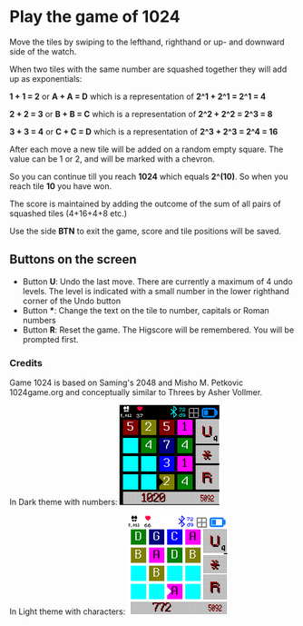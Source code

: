 
# Play the game of 1024

Move the tiles by swiping to the lefthand, righthand or up- and downward side of the watch.

When two tiles with the same number are squashed together they will add up as exponentials:

**1 + 1 = 2** or **A + A = D**  which is a representation of  **2^1 + 2^1 = 2^1 = 4**

**2 + 2 = 3** or **B + B = C**  which is a representation of  **2^2 + 2^2 = 2^3 = 8**

**3 + 3 = 4** or **C + C = D** which is a representation of  **2^3 +  2^3 = 2^4 = 16**

After each move a new tile will be added on a random empty square. The value can be 1 or 2, and will be marked with a chevron.

So you can continue till you reach **1024** which equals **2^(10)**. So when you reach tile **10** you have won.

The score is maintained by adding the outcome of the sum of all pairs of squashed tiles (4+16+4+8 etc.)

Use the side **BTN** to exit the game, score and tile positions will be saved.

## Buttons on the screen

 - Button **U**: Undo the last move. There are currently a maximum of 4 undo levels. The level is indicated with a small number in the lower righthand corner of the Undo button
 - Button **\***:  Change the text on the tile to number, capitals or Roman numbers
 - Button **R**: Reset the game. The Higscore will be remembered. You will be prompted first.

### Credits

Game 1024 is based on Saming's 2048 and Misho M. Petkovic 1024game.org and conceptually similar to Threes by Asher Vollmer.

In Dark theme with numbers:
![Screenshot from the Banglejs 2 watch with the game in dark theme](./game1024_sc_dump_dark.png)

In Light theme with characters:
![Screenshot from the Banglejs 2 watch with the game in light theme](./game1024_sc_dump_light.png)